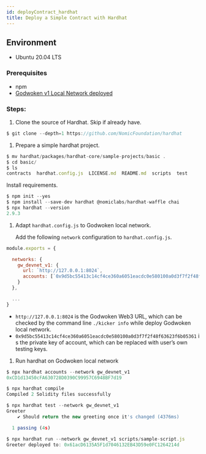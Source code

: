 ```yaml
---
id: deployContract_hardhat
title: Deploy a Simple Contract with Hardhat
---
```


## Environment

- Ubuntu 20.04 LTS

### Prerequisites

- npm
- [Godwoken v1 Local Network deployed](https://www.notion.so/Deploy-Godwoken-Local-Network-b89cbdaa42704d118393605b4870ee69)

### Steps:

1. Clone the source of Hardhat.  Skip if already have. 

```jsx
$ git clone --depth=1 https://github.com/NomicFoundation/hardhat
```

1. Prepare a simple hardhat project.

```jsx
$ mv hardhat/packages/hardhat-core/sample-projects/basic .
$ cd basic/
$ ls
contracts  hardhat.config.js  LICENSE.md  README.md  scripts  test
```

Install requirements.

```jsx
$ npm init --yes
$ npm install --save-dev hardhat @nomiclabs/hardhat-waffle chai
$ npx hardhat --version
2.9.3
```

1. Adapt `hardhat.config.js` to Godwoken local network.
    
    Add the following `network` configuration to `hardhat.config.js`.
    

```jsx
module.exports = {

  networks: {
    gw_devnet_v1: {
      url: `http://127.0.0.1:8024`,
      accounts: [`0x9d5bc55413c14cf4ce360a6051eacdc0e580100a0d3f7f2f48f63623f6b05361`],
    }
  },

  ...
}
```

- `http://127.0.0.1:8024` is the Godwoken Web3 URL, which can be checked by the command line `./kicker info`  while deploy Godwoken local network.
- `0x9d5bc55413c14cf4ce360a6051eacdc0e580100a0d3f7f2f48f63623f6b05361` is the private key of account, which can be replaced with user’s own testing keys.
1. Run hardhat on Godwoken local network 

```jsx
$ npx hardhat accounts --network gw_devnet_v1
0xCD1d13450cFA630728D0390C99957C6948BF7d19

$ npx hardhat compile
Compiled 2 Solidity files successfully

$ npx hardhat test --network gw_devnet_v1
Greeter
    ✔ Should return the new greeting once it's changed (4376ms)

  1 passing (4s)

$ npx hardhat run --network gw_devnet_v1 scripts/sample-script.js
Greeter deployed to: 0x61acD6135A5F1d7046132EB43D59e0FC1264214d
```
